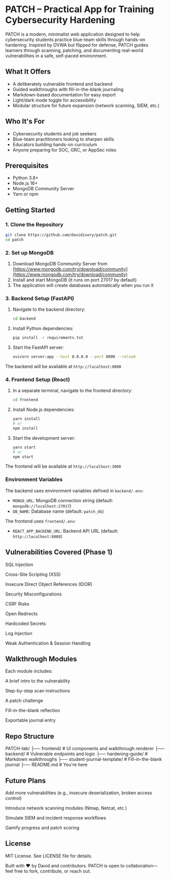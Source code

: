 # PATCH – Practical App for Training Cybersecurity Hardening

PATCH is a modern, minimalist web application designed to help cybersecurity students practice blue-team skills through hands-on hardening. Inspired by DVWA but flipped for defense, PATCH guides learners through scanning, patching, and documenting real-world vulnerabilities in a safe, self-paced environment.

## What It Offers

- A deliberately vulnerable frontend and backend
- Guided walkthroughs with fill-in-the-blank journaling
- Markdown-based documentation for easy export
- Light/dark mode toggle for accessibility
- Modular structure for future expansion (network scanning, SIEM, etc.)

## Who It's For

- Cybersecurity students and job seekers
- Blue-team practitioners looking to sharpen skills
- Educators building hands-on curriculum
- Anyone preparing for SOC, GRC, or AppSec roles

## Prerequisites

- Python 3.8+
- Node.js 16+
- MongoDB Community Server
- Yarn or npm

## Getting Started

### 1. Clone the Repository
```bash
git clone https://github.com/davidivory/patch.git
cd patch
```

### 2. Set up MongoDB

1. Download MongoDB Community Server from [https://www.mongodb.com/try/download/community](https://www.mongodb.com/try/download/community)
2. Install and start MongoDB (it runs on port 27017 by default)
3. The application will create databases automatically when you run it

### 3. Backend Setup (FastAPI)

1. Navigate to the backend directory:
   ```bash
   cd backend
   ```

2. Install Python dependencies:
   ```bash
   pip install -r requirements.txt
   ```

3. Start the FastAPI server:
   ```bash
   uvicorn server:app --host 0.0.0.0 --port 8000 --reload
   ```

The backend will be available at `http://localhost:8000`

### 4. Frontend Setup (React)

1. In a separate terminal, navigate to the frontend directory:
   ```bash
   cd frontend
   ```

2. Install Node.js dependencies:
   ```bash
   yarn install
   # or
   npm install
   ```

3. Start the development server:
   ```bash
   yarn start
   # or
   npm start
   ```

The frontend will be available at `http://localhost:3000`

### Environment Variables

The backend uses environment variables defined in `backend/.env`:
- `MONGO_URL`: MongoDB connection string (default: `mongodb://localhost:27017`)
- `DB_NAME`: Database name (default: `patch_db`)

The frontend uses `frontend/.env`:
- `REACT_APP_BACKEND_URL`: Backend API URL (default: `http://localhost:8000`)


## Vulnerabilities Covered (Phase 1)
SQL Injection

Cross-Site Scripting (XSS)

Insecure Direct Object References (IDOR)

Security Misconfigurations

CSRF Risks

Open Redirects

Hardcoded Secrets

Log Injection

Weak Authentication & Session Handling

## Walkthrough Modules
Each module includes:

A brief intro to the vulnerability

Step-by-step scan instructions

A patch challenge

Fill-in-the-blank reflection

Exportable journal entry

## Repo Structure
PATCH-lab/
├── frontend/              # UI components and walkthrough renderer
├── backend/               # Vulnerable endpoints and logic
├── hardening-guide/       # Markdown walkthroughs
├── student-journal-template/ # Fill-in-the-blank journal
├── README.md              # You're here

## Future Plans
Add more vulnerabilities (e.g., insecure deserialization, broken access control)

Introduce network scanning modules (Nmap, Netcat, etc.)

Simulate SIEM and incident response workflows

Gamify progress and patch scoring

## License
MIT License. See LICENSE file for details.

Built with ❤️ by David and contributors. PATCH is open to collaboration—feel free to fork, contribute, or reach out.
